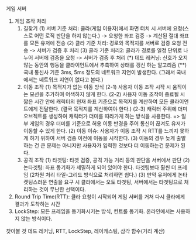 게임 서버
 1. 게임 조작 처리
	1) 길찾기
		(1) 서버 기준 처리: 클라(게임 이용자)에서 화면 터치 시 서버에 요청(스스로 어떤 로직 판단을 하지 않는다.) -> 요청한 좌표 검증 -> 계산된 절대 좌표를 모든 유저에 전송
		(2) 클라 기준 처리: 경로와 목적지를 서버로 검증 요청 전송 -> 서버가 검증 후 처리
		(3) 클라 기준 처리2: 클라가 경로를 일정 단위로 나누어 서버에 검증을 요청 -> 서버가 검증 후 처리
		(*) 데드 레커닝: 신호가 오지 않는 동안의 행동을 클라이언트에서 추측하여 상태를 갱신 하는 알고리즘
		(**) 국내 통신사 기준 3ms, 5ms 정도의 네트워크 지연이 발생한다. (그래서 국내에서는 네트워크 지연이 없다고 본다.)
	2) 이동 조작
		(1) 목적지가 없는 이동 방식
			(2-1) 사용자 이동 조작 시작 시 움직이는 모션을 추가하여 어색하지 않게 한다.
			(2-2) 사용자 이동 조작이 종료될 시 짧은 시간 안에 캐릭터의 현재 좌표 기준으로 목적지를 계산하여 모든 클라이언트에게 전달한다. (결국 목적지를 계산하여야 한다.)
			(2-3) 캐릭터 주위에 더미 오브젝트를 생성하여 캐릭터가 더미를 따라가게 하는 방식을 사용한다.
				=> 일부 게임의 경우 더미를 기준으로 허용 이동 반경을 주어 통신이 끊겨도 유저가 이동할 수 있게 한다.
		(2) 이동 이슈: 사용자가 이동 조작 시 RTT를 느끼지 못하게 하기 위하여 서버 검증 이전에 이동을 시작한다.
		(3) 이동의 경우 늦게 출발하는 건 큰 문제는 아니지만 사용자가 입력한 것보다 더 이동하는건 문제가 된다.
	3) 공격 조작
		(1) 타겟팅: 타겟 검증, 공격 가능 거리 등의 판단을 서버에서 판단
		(2) 논타겟팅: 좌표 동기화가 세밀하게 되어 있어야 한다. 타겟팅보다 훨씬 더 프레임 (2차원 처리 타일-그리드 방식으로 처리하면 쉽다.)
		(3) 만약 유저에게 논타켓팅스러운 연출을 요구 시 클라에서는 오토 타겟팅, 서버에서는 타겟팅으로 처리하는 것이 무난한 선택이다.
 2. Round Trip Time(RTT): 클라 요청이 시작되어 게임 서버를 거쳐 다시 클라에게 결과가 도착하는 시간
 3. LockStep: 모든 프레임을 동기화시키는 방식, 컨트롤 동기화. 온라인에서는 사용하지 않는 방식이다.

찾아볼 것
 데드 레커닝, RTT, LockStep, 레이캐스팅, 삼각 함수(거리 계산)
